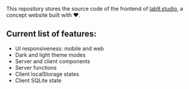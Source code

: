 This repository stores the source code of the frontend of [lab9.studio](https://lab9.studio), a concept website built with ❤️.

## Current list of features:

- UI responsiveness: mobile and web
- Dark and light theme modes
- Server and client components 
- Server functions
- Client localStorage states 
- Client SQLite state

